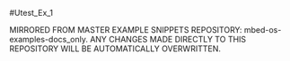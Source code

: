 #Utest_Ex_1

MIRRORED FROM MASTER EXAMPLE SNIPPETS REPOSITORY: mbed-os-examples-docs_only.
ANY CHANGES MADE DIRECTLY TO THIS REPOSITORY WILL BE AUTOMATICALLY OVERWRITTEN.
